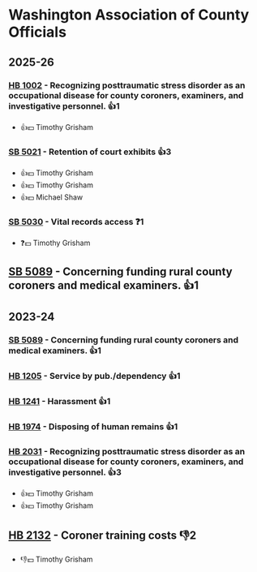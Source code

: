 # Washington Association of County Officials
## 2025-26

### [HB 1002](/bill/2025-26/hb/1002/) - Recognizing posttraumatic stress disorder as an occupational disease for county coroners, examiners, and investigative personnel. 👍1  
* 👍💵 Timothy Grisham

### [SB 5021](/bill/2025-26/sb/5021/) - Retention of court exhibits 👍3  
* 👍💵 Timothy Grisham
* 👍💵 Timothy Grisham
* 👍💵 Michael Shaw

### [SB 5030](/bill/2025-26/sb/5030/) - Vital records access   ❓1
* ❓💵 Timothy Grisham

## [SB 5089](/bill/2025-26/sb/5089/) - Concerning funding rural county coroners and medical examiners. 👍1  

## 2023-24

### [SB 5089](/bill/2023-24/sb/5089/) - Concerning funding rural county coroners and medical examiners. 👍1  

### [HB 1205](/bill/2023-24/hb/1205/) - Service by pub./dependency 👍1  

### [HB 1241](/bill/2023-24/hb/1241/) - Harassment 👍1  

### [HB 1974](/bill/2023-24/hb/1974/) - Disposing of human remains 👍1  

### [HB 2031](/bill/2023-24/hb/2031/) - Recognizing posttraumatic stress disorder as an occupational disease for county coroners, examiners, and investigative personnel. 👍3  
* 👍💵 Timothy Grisham
* 👍💵 Timothy Grisham

## [HB 2132](/bill/2023-24/hb/2132/) - Coroner training costs  👎2 
* 👎💵 Timothy Grisham

